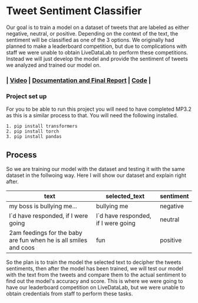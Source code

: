 # Tweet Sentiment Classifier

Our goal is to train a model on a dataset of tweets that are labeled as either negative, neutral, or positive. Depending on the context of the text, the sentiment will be classified as one of the 3 options. We originally had planned to make a leaderboard competition, but due to complications with staff we were unable to obtain LiveDataLab to perform these competitions. Instead we will just develop the model and provide the sentiment of tweets we analyzed and trained our model on.

### | [Video](https://drive.google.com/file/d/1KMEMokQWhzdSIaEsEW94WgDUUzUXkIWW/view?usp=sharing) | [Documentation and Final Report](https://github.com/Raove/BABL_CS410/blob/main/Documentation%20and%20Final%20Report.pdf) | [Code](https://github.com/Raove/BABL_CS410/blob/main/tweet_classifier_model.py) |


### Project set up

For you to be able to run this project you will need to have completed MP3.2 as this is a similar process to that. You will need the following installed.
    
    1. pip install transformers
    2. pip install torch
    3. pip install pandas

## Process

So we are training our model with the dataset and testing it with the same dataset in the follwoing way. Here I will show our dataset and explain right after.

| text | selected_text | sentiment |
| - | - | - |
| my boss is bullying me... | bullying me | negative |
| I`d have responded, if I were going | I`d have responded, if I were going | neutral |
| 2am feedings for the baby are fun when he is all smiles and coos | fun | positive |

So the plan is to train the model the selected text to decipher the tweets sentiments, then after the model has been trained, we will test our model with the text from the tweets and compare them to the actual sentiment to find out the model's accuracy and score. This is where we were going to have our leaderboard competition on LiveDataLab, but we were unable to obtain credentials from staff to perform these tasks.